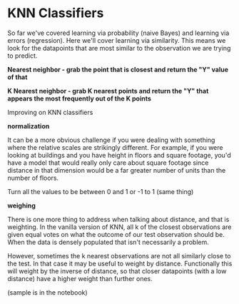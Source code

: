 # KNN Classifiers

So far we've covered learning via probability (naive Bayes) and learning via errors (regression). Here we'll cover learning via similarity. This means we look for the datapoints that are most similar to the observation we are trying to predict.

**Nearest neighbor - grab the point that is closest and return the "Y" value of that**

**K Nearest neighbor - grab K nearest points and return the "Y" that appears the most frequently out of the K points**

Improving on KNN classifiers

**normalization**

It can be a more obvious challenge if you were dealing with something where the relative scales are strikingly different. For example, if you were looking at buildings and you have height in floors and square footage, you'd have a model that would really only care about square footage since distance in that dimension would be a far greater number of units than the number of floors.

Turn all the values to be between 0 and 1 or -1 to 1 (same thing)

**weighing**

There is one more thing to address when talking about distance, and that is weighting. In the vanilla version of KNN, all k of the closest observations are given equal votes on what the outcome of our test observation should be. When the data is densely populated that isn't necessarily a problem.

However, sometimes the k nearest observations are not all similarly close to the test. In that case it may be useful to weight by distance. Functionally this will weight by the inverse of distance, so that closer datapoints (with a low distance) have a higher weight than further ones.

(sample is in the notebook)

